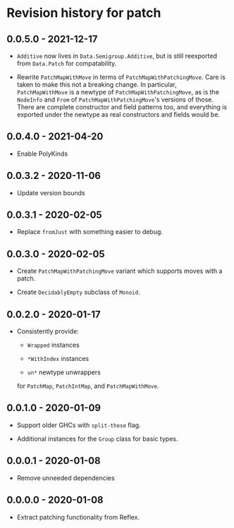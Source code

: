 # Revision history for patch

## 0.0.5.0 - 2021-12-17

* `Additive` now lives in `Data.Semigroup.Additive`, but is still reexported
  from `Data.Patch` for compatability.

* Rewrite `PatchMapWithMove` in terms of `PatchMapWithPatchingMove`.
  Care is taken to make this not a breaking change.
  In particular, `PatchMapWithMove` is a newtype of `PatchMapWithPatchingMove`, as is the `NodeInfo` and `From` of `PatchMapWithPatchingMove`'s versions of those.
  There are complete constructor and field patterns too, and everything is
  exported under the newtype as real constructors and fields would be.

## 0.0.4.0 - 2021-04-20

* Enable PolyKinds

## 0.0.3.2 - 2020-11-06

* Update version bounds

## 0.0.3.1 - 2020-02-05

* Replace `fromJust` with something easier to debug.

## 0.0.3.0 - 2020-02-05

* Create `PatchMapWithPatchingMove` variant which supports moves with a patch.

* Create `DecidablyEmpty` subclass of `Monoid`.

## 0.0.2.0 - 2020-01-17

* Consistently provide:

   - `Wrapped` instances

   - `*WithIndex` instances

   - `un*` newtype unwrappers

  for `PatchMap`, `PatchIntMap`, and `PatchMapWithMove`.

## 0.0.1.0 - 2020-01-09

* Support older GHCs with `split-these` flag.

* Additional instances for the `Group` class for basic types.

## 0.0.0.1 - 2020-01-08

* Remove unneeded dependencies

## 0.0.0.0 - 2020-01-08

* Extract patching functionality from Reflex.
